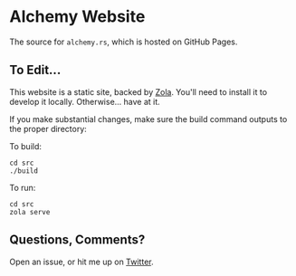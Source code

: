 # Alchemy Website
The source for `alchemy.rs`, which is hosted on GitHub Pages.

## To Edit...
This website is a static site, backed by [Zola](https://www.getzola.org/documentation/getting-started/installation/). You'll need to install it to develop it locally. Otherwise... have at it.

If you make substantial changes, make sure the build command outputs to the proper directory:

To build:

```
cd src
./build
```

To run:

```
cd src
zola serve
```

## Questions, Comments?
Open an issue, or hit me up on [Twitter](https://twitter.com/ryanmcgrath/).

